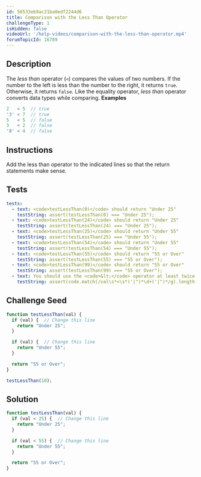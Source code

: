 ```yaml
---
id: 56533eb9ac21ba0edf2244d6
title: Comparison with the Less Than Operator
challengeType: 1
isHidden: false
videoUrl: '/help-videos/comparison-with-the-less-than-operator.mp4'
forumTopicId: 16789
---
```


## Description
<section id='description'>
The <dfn>less than</dfn> operator (<code>&lt;</code>) compares the values of two numbers. If the number to the left is less than the number to the right, it returns <code>true</code>. Otherwise, it returns <code>false</code>. Like the equality operator, <dfn>less than</dfn> operator converts data types while comparing.
<strong>Examples</strong>

```js
2   < 5  // true
'3' < 7  // true
5   < 5  // false
3   < 2  // false
'8' < 4  // false
```

</section>

## Instructions
<section id='instructions'>
Add the less than operator to the indicated lines so that the return statements make sense.
</section>

## Tests
<section id='tests'>

```yml
tests:
  - text: <code>testLessThan(0)</code> should return "Under 25"
    testString: assert(testLessThan(0) === "Under 25");
  - text: <code>testLessThan(24)</code> should return "Under 25"
    testString: assert(testLessThan(24) === "Under 25");
  - text: <code>testLessThan(25)</code> should return "Under 55"
    testString: assert(testLessThan(25) === "Under 55");
  - text: <code>testLessThan(54)</code> should return "Under 55"
    testString: assert(testLessThan(54) === "Under 55");
  - text: <code>testLessThan(55)</code> should return "55 or Over"
    testString: assert(testLessThan(55) === "55 or Over");
  - text: <code>testLessThan(99)</code> should return "55 or Over"
    testString: assert(testLessThan(99) === "55 or Over");
  - text: You should use the <code>&lt;</code> operator at least twice
    testString: assert(code.match(/val\s*<\s*('|")*\d+('|")*/g).length > 1);

```

</section>

## Challenge Seed
<section id='challengeSeed'>

<div id='js-seed'>

```js
function testLessThan(val) {
  if (val) {  // Change this line
    return "Under 25";
  }

  if (val) {  // Change this line
    return "Under 55";
  }

  return "55 or Over";
}

testLessThan(10);
```

</div>



</section>

## Solution
<section id='solution'>


```js
function testLessThan(val) {
  if (val < 25) {  // Change this line
    return "Under 25";
  }

  if (val < 55) {  // Change this line
    return "Under 55";
  }

  return "55 or Over";
}
```

</section>
